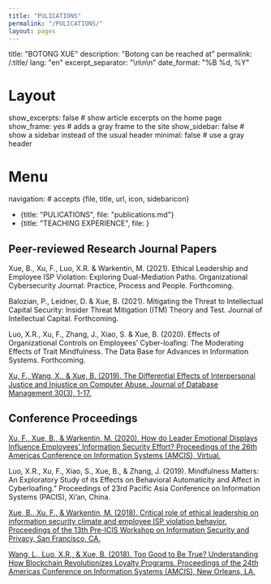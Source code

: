 ```yaml
---
title: "PULICATIONS"
permalink: "/PULICATIONS/"
layout: pages
---
```


title: "BOTONG XUE"
description: "Botong can be reached at"
permalink: /:title/
lang: "en"
excerpt_separator: "\n\n\n"
date_format: "%B %d, %Y"

# Layout

show_excerpts: false       # show article excerpts on the home page
show_frame: yes            # adds a gray frame to the site
show_sidebar: false        # show a sidebar instead of the usual header
minimal: false             # use a gray header

# Menu

navigation:                # accepts {file, title, url, icon, sidebaricon}
  - {title: "PULICATIONS", file: "publications.md"}
  - {title: "TEACHING EXPERIENCE", file: }

## Peer-reviewed Research Journal Papers

Xue, B., Xu, F., Luo, X.R. & Warkentin, M. (2021). Ethical Leadership and Employee ISP Violation: Exploring Dual-Mediation Paths. Organizational Cybersecurity Journal: Practice, Process and People. Forthcoming.

Balozian, P., Leidner, D. & Xue, B. (2021). Mitigating the Threat to Intellectual Capital Security: Insider Threat Mitigation (ITM) Theory and Test. Journal of Intellectual Capital. Forthcoming.

Luo, X.R., Xu, F., Zhang, J., Xiao, S. & Xue, B. (2020). Effects of Organizational Controls on Employees’ Cyber-loafing: The Moderating Effects of Trait Mindfulness. The Data Base for Advances in Information Systems. Forthcoming.

[Xu, F., Wang, X., & Xue, B. (2019). The Differential Effects of Interpersonal Justice and Injustice on Computer Abuse. Journal of Database Management 30(3), 1-17.](https://www.igi-global.com/gateway/article/full-text-pdf/234275&riu=true)


## Conference Proceedings

[Xu, F., Xue, B., & Warkentin, M. (2020). How do Leader Emotional Displays Influence Employees’ Information Security Effort? Proceedings of the 26th Americas Conference on Information Systems (AMCIS), Virtual.](https://core.ac.uk/download/pdf/326836554.pdf)

Luo, X.R., Xu, F., Xiao, S., Xue, B., & Zhang, J. (2019). Mindfulness Matters: An Exploratory Study of its Effects on Behavioral Automaticity and Affect in Cyberloafing.” Proceedings of 23rd Pacific Asia Conference on Information Systems (PACIS), Xi’an, China.

[Xue, B., Xu, F., & Warkentin, M. (2018). Critical role of ethical leadership on information security climate and employee ISP violation behavior. Proceedings of the 13th Pre-ICIS Workshop on Information Security and Privacy, San Francisco, CA.](https://www.albany.edu/wwwres/wisp/papers/WISP2018_paper_23.pdf)

[Wang, L., Luo, X.R., & Xue, B. (2018). Too Good to Be True? Understanding How Blockchain Revolutionizes Loyalty Programs. Proceedings of the 24th Americas Conference on Information Systems (AMCIS), New Orleans, LA.](https://www.researchgate.net/profile/Robert-Luo-4/publication/331233478_Too_Good_to_Be_True_Understanding_How_Blockchain_Revolutionizes_Loyalty_Programs_Completed_Research/links/5c7ebe78299bf1268d3cc680/Too-Good-to-Be-True-Understanding-How-Blockchain-Revolutionizes-Loyalty-Programs-Completed-Research.pdf)

